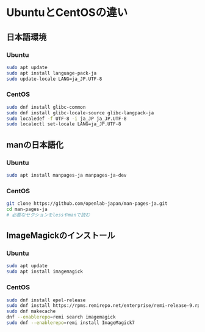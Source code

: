 # UbuntuとCentOSの違い

## 日本語環境

### Ubuntu

``` bash
sudo apt update
sudo apt install language-pack-ja
sudo update-locale LANG=ja_JP.UTF-8

```

### CentOS

``` bash
sudo dnf install glibc-common
sudo dnf install glibc-locale-source glibc-langpack-ja
sudo localedef -f UTF-8 -i ja_JP ja_JP.UTF-8
sudo localectl set-locale LANG=ja_JP.UTF-8

```

## manの日本語化

### Ubuntu

``` bash
sudo apt install manpages-ja manpages-ja-dev

```

### CentOS

``` bash
git clone https://github.com/openlab-japan/man-pages-ja.git
cd man-pages-ja
# 必要なセクションをlessやmanで読む

```

## ImageMagickのインストール

### Ubuntu

``` bash
sudo apt update
sudo apt install imagemagick

```

### CentOS

``` bash
sudo dnf install epel-release
sudo dnf install https://rpms.remirepo.net/enterprise/remi-release-9.rpm
sudo dnf makecache
dnf --enablerepo=remi search imagemagick
sudo dnf --enablerepo=remi install ImageMagick7

```

